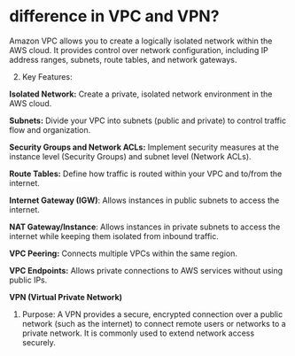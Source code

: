 # difference in VPC and VPN?

Amazon VPC allows you to create a logically isolated network within the AWS cloud. It provides control over network configuration, 
including IP address ranges, subnets, route tables, and network gateways.

2. Key Features:

**Isolated Network:** Create a private, isolated network environment in the AWS cloud.

**Subnets:** Divide your VPC into subnets (public and private) to control traffic flow and organization.

**Security Groups and Network ACLs:** Implement security measures at the instance level (Security Groups) and subnet level (Network ACLs).

**Route Tables:** Define how traffic is routed within your VPC and to/from the internet.

**Internet Gateway (IGW)**: Allows instances in public subnets to access the internet.

**NAT Gateway/Instance**: Allows instances in private subnets to access the internet while keeping them isolated from inbound traffic.

**VPC Peering:** Connects multiple VPCs within the same region.

**VPC Endpoints:** Allows private connections to AWS services without using public IPs.



**VPN (Virtual Private Network)**
1. Purpose: A VPN provides a secure, encrypted connection over a public network (such as the internet) to connect remote users
  or networks to a private network. It is commonly used to extend network access securely.

